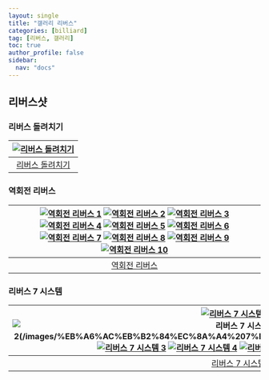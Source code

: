 ```yaml
---
layout: single
title: "갤러리 리버스"
categories: [billiard]
tag: [리버스, 갤러리]
toc: true
author_profile: false
sidebar:
  nav: "docs"
---
```


## 리버스샷

### 리버스 돌려치기

| [![리버스 돌려치기](/images/%EB%A6%AC%EB%B2%84%EC%8A%A4%20%EB%8F%8C%EB%A0%A4%EC%B9%98%EA%B8%B0.png)](/images/%EB%A6%AC%EB%B2%84%EC%8A%A4%20%EB%8F%8C%EB%A0%A4%EC%B9%98%EA%B8%B0.png) |
| :---: |
| [리버스 돌려치기](https://youtu.be/qvxW5uwo2Xw) |

### 역회전 리버스

| [![역회전 리버스 1](/images/%EC%97%AD%ED%9A%8C%EC%A0%84%20%EB%A6%AC%EB%B2%84%EC%8A%A4%201.png)](/images/%EC%97%AD%ED%9A%8C%EC%A0%84%20%EB%A6%AC%EB%B2%84%EC%8A%A4%201.png) [![역회전 리버스 2](/images/%EC%97%AD%ED%9A%8C%EC%A0%84%20%EB%A6%AC%EB%B2%84%EC%8A%A4%202.png)](/images/%EC%97%AD%ED%9A%8C%EC%A0%84%20%EB%A6%AC%EB%B2%84%EC%8A%A4%202.png) [![역회전 리버스 3](/images/%EC%97%AD%ED%9A%8C%EC%A0%84%20%EB%A6%AC%EB%B2%84%EC%8A%A4%203.png)](/images/%EC%97%AD%ED%9A%8C%EC%A0%84%20%EB%A6%AC%EB%B2%84%EC%8A%A4%203.png) [![역회전 리버스 4](/images/%EC%97%AD%ED%9A%8C%EC%A0%84%20%EB%A6%AC%EB%B2%84%EC%8A%A4%204.png)](/images/%EC%97%AD%ED%9A%8C%EC%A0%84%20%EB%A6%AC%EB%B2%84%EC%8A%A4%204.png) [![역회전 리버스 5](/images/%EC%97%AD%ED%9A%8C%EC%A0%84%20%EB%A6%AC%EB%B2%84%EC%8A%A4%205.png)](/images/%EC%97%AD%ED%9A%8C%EC%A0%84%20%EB%A6%AC%EB%B2%84%EC%8A%A4%205.png) [![역회전 리버스 6](/images/%EC%97%AD%ED%9A%8C%EC%A0%84%20%EB%A6%AC%EB%B2%84%EC%8A%A4%206.png)](/images/%EC%97%AD%ED%9A%8C%EC%A0%84%20%EB%A6%AC%EB%B2%84%EC%8A%A4%206.png) [![역회전 리버스 7](/images/%EC%97%AD%ED%9A%8C%EC%A0%84%20%EB%A6%AC%EB%B2%84%EC%8A%A4%207.png)](/images/%EC%97%AD%ED%9A%8C%EC%A0%84%20%EB%A6%AC%EB%B2%84%EC%8A%A4%207.png) [![역회전 리버스 8](/images/%EC%97%AD%ED%9A%8C%EC%A0%84%20%EB%A6%AC%EB%B2%84%EC%8A%A4%208.png)](/images/%EC%97%AD%ED%9A%8C%EC%A0%84%20%EB%A6%AC%EB%B2%84%EC%8A%A4%208.png) [![역회전 리버스 9](/images/%EC%97%AD%ED%9A%8C%EC%A0%84%20%EB%A6%AC%EB%B2%84%EC%8A%A4%209.png)](/images/%EC%97%AD%ED%9A%8C%EC%A0%84%20%EB%A6%AC%EB%B2%84%EC%8A%A4%209.png) [![역회전 리버스 10](/images/%EC%97%AD%ED%9A%8C%EC%A0%84%20%EB%A6%AC%EB%B2%84%EC%8A%A4%2010.png)](/images/%EC%97%AD%ED%9A%8C%EC%A0%84%20%EB%A6%AC%EB%B2%84%EC%8A%A4%2010.png) |
| :---: |
| [역회전 리버스](https://youtu.be/1PSncZbbBW0) |

### 리버스 7 시스템

| [![리버스 7 시스템 1](/images/%EB%A6%AC%EB%B2%84%EC%8A%A4%207%EC%8B%9C%EC%8A%A4%ED%85%9C%201.jpg)](/images/%EB%A6%AC%EB%B2%84%EC%8A%A4%207%EC%8B%9C%EC%8A%A4%ED%85%9C%201.jpg) [![리버스 7 시스템 2(/images/%EB%A6%AC%EB%B2%84%EC%8A%A4%207%EC%8B%9C%EC%8A%A4%ED%85%9C%202.jpg)](/images/%EB%A6%AC%EB%B2%84%EC%8A%A4%207%EC%8B%9C%EC%8A%A4%ED%85%9C%202.jpg) [![리버스 7 시스템 3](/images/%EB%A6%AC%EB%B2%84%EC%8A%A4%207%EC%8B%9C%EC%8A%A4%ED%85%9C%203.jpg)](/images/%EB%A6%AC%EB%B2%84%EC%8A%A4%207%EC%8B%9C%EC%8A%A4%ED%85%9C%203.jpg) [![리버스 7 시스템 4](/images/%EB%A6%AC%EB%B2%84%EC%8A%A4%207%EC%8B%9C%EC%8A%A4%ED%85%9C%204.jpg)](/images/%EB%A6%AC%EB%B2%84%EC%8A%A4%207%EC%8B%9C%EC%8A%A4%ED%85%9C%204.jpg) [![리버스 7 시스템 5](/images/%EB%A6%AC%EB%B2%84%EC%8A%A4%207%EC%8B%9C%EC%8A%A4%ED%85%9C%205.jpg)](/images/%EB%A6%AC%EB%B2%84%EC%8A%A4%207%EC%8B%9C%EC%8A%A4%ED%85%9C%205.jpg) [![리버스 7 시스템 6](/images/%EB%A6%AC%EB%B2%84%EC%8A%A4%207%EC%8B%9C%EC%8A%A4%ED%85%9C%206.jpg)](/images/%EB%A6%AC%EB%B2%84%EC%8A%A4%207%EC%8B%9C%EC%8A%A4%ED%85%9C%206.jpg) |
| :---: |
| [리버스 7 시스템](https://youtu.be/MQeQpMAxXvQ?si=7geORbWcLMfL-83z) |
